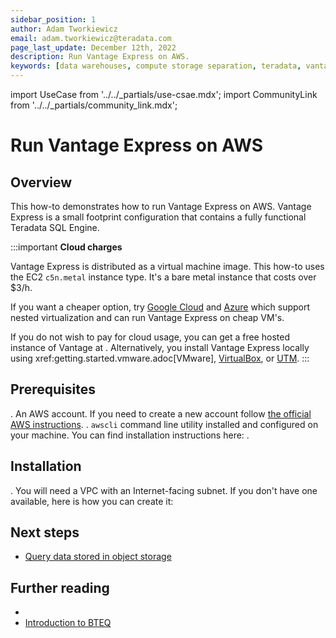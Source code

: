 ```yaml
---
sidebar_position: 1
author: Adam Tworkiewicz
email: adam.tworkiewicz@teradata.com
page_last_update: December 12th, 2022
description: Run Vantage Express on AWS.
keywords: [data warehouses, compute storage separation, teradata, vantage, cloud data platform, object storage, business intelligence, enterprise analytics, AWS]
---
```


import UseCase from '../../_partials/use-csae.mdx';
import CommunityLink from '../../_partials/community_link.mdx';

# Run Vantage Express on AWS

<UseCase />

## Overview

This how-to demonstrates how to run Vantage Express on AWS. Vantage Express is a small footprint configuration that contains a fully functional Teradata SQL Engine.


:::important
<b>Cloud charges</b>

Vantage Express is distributed as a virtual machine image. This how-to uses the EC2 `c5n.metal` instance type. It's a bare metal instance that costs over $3/h.

If you want a cheaper option, try [Google Cloud](./vantage-express-gcp.md) and [Azure](run-vantage-express-on-microsoft-azure.md) which support nested virtualization and can run Vantage Express on cheap VM's.

If you do not wish to pay for cloud usage, you can get a free hosted instance of Vantage at [](https://clearscape.teradata.com/). Alternatively, you install Vantage Express locally using xref:getting.started.vmware.adoc[VMware], [VirtualBox](../on-your-local/getting-started-vbox.md), or [UTM](../on-your-local/getting-started-utm.md).
:::

## Prerequisites

. An AWS account. If you need to create a new account follow [the official AWS instructions](https://aws.amazon.com/premiumsupport/knowledge-center/create-and-activate-aws-account/).
. `awscli` command line utility installed and configured on your machine. You can find installation instructions here: [](https://docs.aws.amazon.com/cli/latest/userguide/getting-started-install.html).

## Installation


. You will need a VPC with an Internet-facing subnet. If you don't have one available, here is how you can create it:



## Next steps
* [Query data stored in object storage](../../manage-data/nos.md)

## Further reading
* [](https://docs.teradata.com/r/Teradata-StudioTM-and-StudioTM-Express-Installation-Guide-17.20)
* [Introduction to BTEQ](https://docs.teradata.com/r/jmAxXLdiDu6NiyjT6hhk7g/root)

<CommunityLink />


